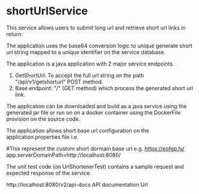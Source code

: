 # shortUrlService
This service allows users to submit long url and retrieve short url links in return.

The application uses the base64 conversion logic to unique generate short url string mapped to a unique identifier on the service database.

The application is a java application with 2 major service endpoints.

1. GetShortUrl: To accept the full url string on the path "/api/v1/getshorturl" POST method.
2. Base endpoint: "/" (GET method) which process the generated short url link.

The application can be downloaded and build as a java service using the generated jar file or run on on a docker container using the DockerFile provision on the source code.

The application allows short base url configuration on the application.properties file i.e. 

#This represent the custom short dormain base url e.g. https://eofgp.ly/
app.serverDomainPath=http://localhost:8080/

The unit test code (on UrlShortenerTest) contains a sample request and expected response of the service. 

http://localhost:8080/v2/api-docs API documentation Url



